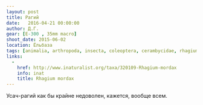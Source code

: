```yaml
---
layout: post
title: Рагий
date:   2016-04-21 00:00:00
author: Д.Г.
gear: [E-300 , 35mm macro]
shoot_date: 2015-06-02
location: Ёльбаза
tags: [animalia, arthropoda, insecta, coleoptera, cerambycidae, rhagium, megarhagium, rhagium mordax]
links:
  -
    href: http://www.inaturalist.org/taxa/320109-Rhagium-mordax
    info: inat
    title: Rhagium mordax
---
```


Усач-рагий как бы крайне недоволен, кажется, вообще всем.

